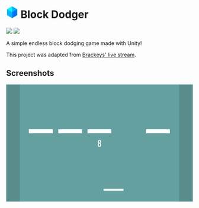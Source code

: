 # <img src=".github/icon.png" width="32"/> Block Dodger

[![](https://img.shields.io/badge/Powered%20By-Unity-blue?logo=unity&style=flat-square)](https://unity.com)
[![](https://img.shields.io/badge/Made%20With-Visual%20Studio-blue?logo=visual-studio&style=flat-square)](https://visualstudio.microsoft.com)

A simple endless block dodging game made with Unity!

This project was adapted from [Brackeys' live stream](https://youtu.be/tyAutnOlsfA).

## Screenshots

![](.github/images/0.png)